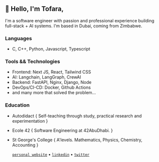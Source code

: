 ## 👋 Hello, I'm Tofara,
I'm a software engineer with passion and professional experience building full-stack + AI systems. I'm based in Dubai, coming from Zimbabwe.

### Languages
 - C, C++, Python, Javascript, Typescript

### Tools && Technologies
 - Frontend: Next JS, React, Tailwind CSS   
 - AI: Langchain, LangGraph, CrewAI
 - Backend: FastAPI, Nginx, Django, Node
 - DevOps/CI-CD: Docker, Github Actions
 - and many more that solved the problem...

### Education
- Autodidact { Self-teaching through study, practical research and experimentation }
- Ecole 42 { Software Engineering at 42AbuDhabi. }
- St George's College { A'levels. Mathematics, Physics, Chemistry, Accounting }

  [`personal website`](https://bash.tofaramususa.me/) • [`linkedin`](https://www.linkedin.com/in/tofara-mususa/) • [`twitter`](https://x.com/tofaramususa1)


